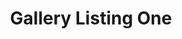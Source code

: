 ---
title: Gallery Listing One
_template: single_gallery
gallery:
  - 
    title: Image One
    img: /assets/img/gallery/image-1.png
  - 
    title: Image Two
    img: /assets/img/gallery/image-2.png
---